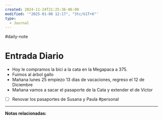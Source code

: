 ```yaml
---
created: 2024-11-24T21:25:36-06:00
modified: '"2025-01-08 12:17", "3tc/G1T+6"'
type:
  - Journal
---
```

#daily-note

# Entrada Diario

- Hoy le compramos la bici a la cata en la Megapaca a 375.
- Fuimos al árbol gallo
- Mañana lunes 25 empiezo 13 días de vacaciones, regreso el 12 de Diciembre
- Mañana vamos a sacar el pasaporte de la Cata y extender el de Víctor


- [ ] Renovar los pasaportes de Susana y Paula  #personal


--- 
 **Notas relacionadas:**
 